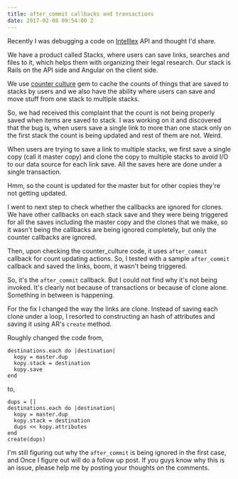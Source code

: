 ```yaml
---
title: after_commit callbacks and transactions
date: 2017-02-08 09:54:00 Z
---
```


Recently I was debugging a code on [Intelllex](https://intelllex.com) API and thought I'd share.

We have a product called Stacks, where users can save links, searches and files to it, which helps them with organizing their legal research. Our stack is Rails on the API side and Angular on the client side.

We use [counter culture](https://github.com/magnusvk/counter_culture) gem to cache the counts of things that are saved to stacks by users and we also have the ability where users can save and move stuff from one stack to multiple stacks.

So, we had received this complaint that the count is not being properly saved when items are saved to stack. I was working on it and discovered that the bug is, when users save a single link to more than one stack only on the first stack the count is being updated and rest of them are not. Weird.

When users are trying to save a link to multiple stacks, we first save a single copy (call it master copy) and clone the copy to multiple stacks to avoid I/O to our data source for each link save. All the saves here are done under a single transaction.

Hmm, so the count is updated for the master but for other copies they're not getting updated.

I went to next step to check whether the callbacks are ignored for clones. We have other callbacks on each stack save and they were being triggered for all the saves including the master copy and the clones that we make, so it wasn't being the callbacks are being ignored completely, but only the counter callbacks are ignored.

Then, upon checking the counter_culture code, it uses  `after_commit` callback for count updating actions. So, I tested with a sample `after_commit` callback and saved the links, boom, it wasn't being triggered.

So, it's the `after_commit` callback. But I could not find why it's not being invoked. It's clearly not because of transactions or because of clone alone. Something in between is happening.

For the fix I changed the way the links are clone. Instead of saving each clone under a loop, I resorted to constructing an hash of attributes and saving it using AR's `create` method.

Roughly changed the code from,

```
destinations.each do |destination|
  kopy = master.dup
  kopy.stack = destination
  kopy.save
end
```

to,

```
dups = []
destinations.each do |destination|
  kopy = master.dup
  kopy.stack = destination
  dups << kopy.attributes
end
create(dups)
```

I'm still figuring out why the `after_commit` is being ignored in the first case, and Once I figure out will do a follow up post. If you guys know why this is an issue, please help me by posting your thoughts on the comments.

